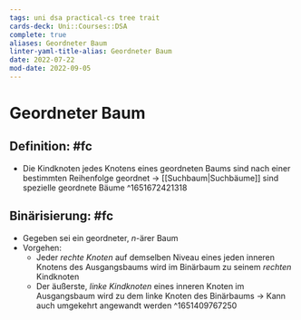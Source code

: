```yaml
---
tags: uni dsa practical-cs tree trait
cards-deck: Uni::Courses::DSA
complete: true
aliases: Geordneter Baum
linter-yaml-title-alias: Geordneter Baum
date: 2022-07-22
mod-date: 2022-09-05
---
```


# Geordneter Baum

## Definition: #fc
- Die Kindknoten jedes Knotens eines geordneten Baums sind nach einer bestimmten Reihenfolge geordnet
	-> [[Suchbaum|Suchbäume]] sind spezielle geordnete Bäume
^1651672421318

## Binärisierung: #fc
- Gegeben sei ein geordneter, $n$-ärer Baum
- Vorgehen:
	- Jeder *rechte Knoten* auf demselben Niveau eines jeden inneren Knotens des Ausgangsbaums wird im Binärbaum zu seinem *rechten* Kindknoten
	- Der äußerste, *linke Kindknoten* eines inneren Knoten im Ausgangsbaum wird zu dem linke Knoten des Binärbaums
-> Kann auch umgekehrt angewandt werden
^1651409767250

